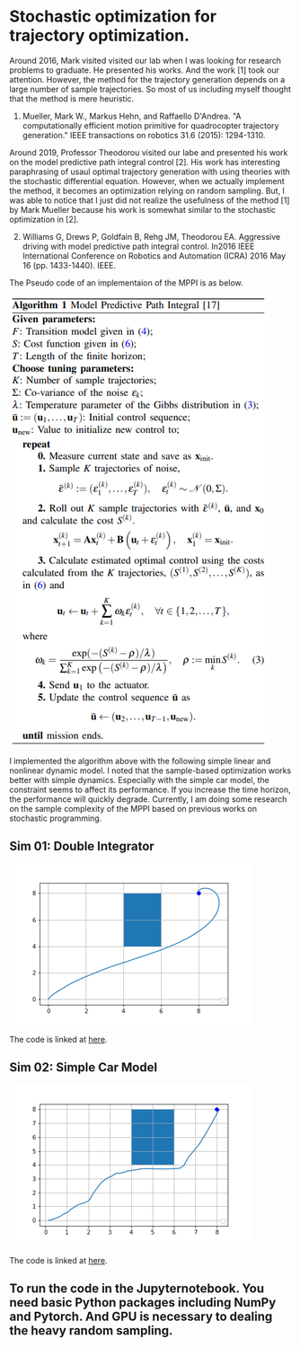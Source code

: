 # Stochastic optimization for trajectory optimization.

Around 2016, Mark visited visited our lab when I was looking for research problems to graduate. He presented his works. And the work [1] took our attention. However, the method for the trajectory generation depends on a large number of sample trajectories. So most of us including myself thought that the method is mere heuristic.

1. Mueller, Mark W., Markus Hehn, and Raffaello D'Andrea. "A computationally efficient motion primitive for quadrocopter trajectory generation." IEEE transactions on robotics 31.6 (2015): 1294-1310.

Around 2019, Professor Theodorou visited our labe and presented his work on the model predictive path integral control [2]. His work has interesting paraphrasing of usaul optimal trajectory generation with using theories with the stochastic differential equation. However, when we actually implement the method, it becomes an optimization relying on random sampling. But, I was able to notice that I just did not realize the usefulness of the method [1] by Mark Mueller because his work is somewhat similar to the stochastic optimization in [2]. 

2. Williams G, Drews P, Goldfain B, Rehg JM, Theodorou EA. Aggressive driving with model predictive path integral control. In2016 IEEE International Conference on Robotics and Automation (ICRA) 2016 May 16 (pp. 1433-1440). IEEE.

The Pseudo code of an implementaion of the MPPI is as below.

![Algorithm](Algorithm.PNG)

I implemented the algorithm above with the following simple linear and nonlinear dynamic model. I noted that the sample-based optimization works better with simple dynamics. Especially with the simple car model, the constraint seems to affect its performance. If you increase the time horizon, the performance will quickly degrade. Currently, I am doing some research on the sample complexity of the MPPI based on previous works on stochastic programming. 

## Sim 01: Double Integrator
![Sim01](figures/example1.png)

The code is linked at [here](Example1.ipynb).

## Sim 02: Simple Car Model
![Sim02](figures/example2.png)

The code is linked at [here](Example2.ipynb).

## To run the code in the Jupyternotebook. You need basic Python packages including NumPy and Pytorch. And GPU is necessary to dealing the heavy random sampling.
